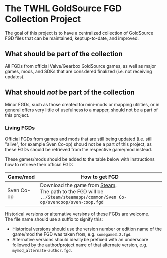 # The TWHL GoldSource FGD Collection Project

The goal of this project is to have a centralized collection of GoldSource FGD files that can be maintained, kept up-to-date, and improved.

## What should be part of the collection

All FGDs from official Valve/Gearbox GoldSource games, as well as major games, mods, and SDKs that are considered finalized (i.e. not receiving updates).

## What should ***not*** be part of the collection

Minor FGDs, such as those created for mini-mods or mapping utilities, or in general offers very little of usefulness to a mapper, should not be a part of this project.

### Living FGDs

Official FGDs from games and mods that are still being updated (i.e. still "alive", for example Sven Co-op) should not be a part of this project, as these FGDs should be retrieved from the respective game/mod instead.

These games/mods should be added to the table below with instructions how to retrieve their official FGD:

| Game/mod     | How to get FGD |
| ------------ | -------------- |
| Sven Co-op   | Download the game from [Steam](https://store.steampowered.com/app/225840/Sven_Coop/).<br>The path to the FGD will be `../Steam/steamapps/common/Sven Co-op/svencoop/sven-coop.fgd` |

Historical versions or alternative versions of these FGDs are welcome.<br>
The file name should use a suffix to signify this:

* Historical versions should use the version number or edition name of the game/mod the FGD was taken from, e.g. `somegame3.2.fgd`.
* Alternative versions should ideally be prefixed with an underscore followed by the author/project name of that alternate version, e.g. `mymod_alternate-author.fgd`.
